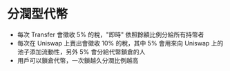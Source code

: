 # 分潤型代幣
  - 每次 Transfer 會徵收 5% 的稅，"即時" 依照餘額比例分給所有持幣者
  - 每次在 Uniswap 上賣出會徵收 10% 的稅，其中 5% 會用來向 Uniswap 上的池子添加流動性，另外 5% 會分給代幣鎖倉的人
  - 用戶可以鎖倉代幣，一次鎖越久分潤比例越高

